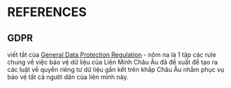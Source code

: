 <h1>REFERENCES</h1>

## GDPR
viết tắt của [General Data Protection Regulation](https://en.wikipedia.org/wiki/General_Data_Protection_Regulation) - nôm na là 1 tập các rule chung về việc bảo vệ dữ liệu của Liên Minh Châu Âu đã đề xuất để tạo ra các luật về quyền riêng tư dữ liệu gắn kết trên khắp Châu Âu nhằm phục vụ bảo vệ tất cả người dân của liên minh này.